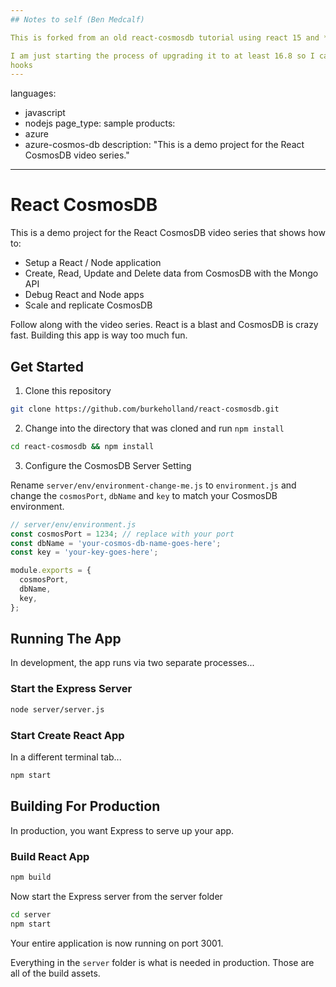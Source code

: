 ```yaml
---
## Notes to self (Ben Medcalf)

This is forked from an old react-cosmosdb tutorial using react 15 and *doesnt have hooks*

I am just starting the process of upgrading it to at least 16.8 so I can use
hooks
---
```


languages:

- javascript
- nodejs
  page_type: sample
  products:
- azure
- azure-cosmos-db
  description: "This is a demo project for the React CosmosDB video series."

---

# React CosmosDB

This is a demo project for the React CosmosDB video series that shows how to:

- Setup a React / Node application
- Create, Read, Update and Delete data from CosmosDB with the Mongo API
- Debug React and Node apps
- Scale and replicate CosmosDB

Follow along with the video series. React is a blast and CosmosDB is crazy fast. Building this app is way too much fun.

## Get Started

1. Clone this repository

```bash
git clone https://github.com/burkeholland/react-cosmosdb.git
```

2. Change into the directory that was cloned and run `npm install`

```bash
cd react-cosmosdb && npm install
```

3. Configure the CosmosDB Server Setting

Rename `server/env/environment-change-me.js` to `environment.js` and change the `cosmosPort`, `dbName` and `key` to match your CosmosDB environment.

```javascript
// server/env/environment.js
const cosmosPort = 1234; // replace with your port
const dbName = 'your-cosmos-db-name-goes-here';
const key = 'your-key-goes-here';

module.exports = {
  cosmosPort,
  dbName,
  key,
};
```

## Running The App

In development, the app runs via two separate processes...

### Start the Express Server

```bash
node server/server.js
```

### Start Create React App

In a different terminal tab...

```bash
npm start
```

## Building For Production

In production, you want Express to serve up your app.

### Build React App

```bash
npm build
```

Now start the Express server from the server folder

```bash
cd server
npm start
```

Your entire application is now running on port 3001.

Everything in the `server` folder is what is needed in production. Those are all of the build assets.
